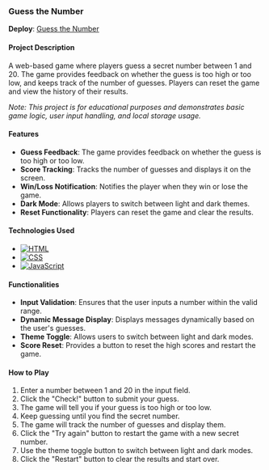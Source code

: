 ### Guess the Number

**Deploy**: [Guess the Number](https://liudmilarodzina.github.io/rollingscopes-2023q2-stage0/random-game/)

#### Project Description

A web-based game where players guess a secret number between 1 and 20. The game provides feedback on whether the guess is too high or too low, and keeps track of the number of guesses. Players can reset the game and view the history of their results.

_Note: This project is for educational purposes and demonstrates basic game logic, user input handling, and local storage usage._

#### Features

- **Guess Feedback**: The game provides feedback on whether the guess is too high or too low.
- **Score Tracking**: Tracks the number of guesses and displays it on the screen.
- **Win/Loss Notification**: Notifies the player when they win or lose the game.
- **Dark Mode**: Allows players to switch between light and dark themes.
- **Reset Functionality**: Players can reset the game and clear the results.

#### Technologies Used

- [![HTML](https://img.shields.io/badge/HTML5-E34F26?style=plastic&logo=html5&logoColor=white)](https://developer.mozilla.org/en-US/docs/Web/Guide/HTML/HTML5)
- [![CSS](https://img.shields.io/badge/CSS3-1572B6?style=plastic&logo=css3&logoColor=white)](https://developer.mozilla.org/en-US/docs/Web/CSS)
- [![JavaScript](https://img.shields.io/badge/JavaScript-F7DF1E?style=plastic&logo=javascript&logoColor=white)](https://developer.mozilla.org/en-US/docs/Web/JavaScript)

#### Functionalities

- **Input Validation**: Ensures that the user inputs a number within the valid range.
- **Dynamic Message Display**: Displays messages dynamically based on the user's guesses.
- **Theme Toggle**: Allows users to switch between light and dark modes.
- **Score Reset**: Provides a button to reset the high scores and restart the game.

#### How to Play

1. Enter a number between 1 and 20 in the input field.
2. Click the "Check!" button to submit your guess.
3. The game will tell you if your guess is too high or too low.
4. Keep guessing until you find the secret number.
5. The game will track the number of guesses and display them.
6. Click the "Try again" button to restart the game with a new secret number.
7. Use the theme toggle button to switch between light and dark modes.
8. Click the "Restart" button to clear the results and start over.
